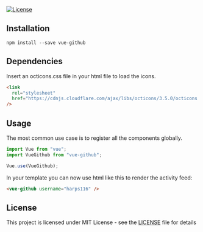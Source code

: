 [![License](https://img.shields.io/npm/l/vue-github.svg?style=flat)](https://github.com/harps116/vue-github/blob/master/LICENSE.md)

## Installation

`npm install --save vue-github`

## Dependencies

Insert an octicons.css file in your html file to load the icons.

```html
<link
  rel="stylesheet"
  href="https://cdnjs.cloudflare.com/ajax/libs/octicons/3.5.0/octicons.min.css"
/>
```

## Usage

The most common use case is to register all the components globally.

```javascript
import Vue from "vue";
import VueGithub from "vue-github";

Vue.use(VueGithub);
```

In your template you can now use html like this to render the activity feed:

```html
<vue-github username="harps116" />
```

## License

This project is licensed under MIT License - see the [LICENSE](./LICENSE.md) file for details
